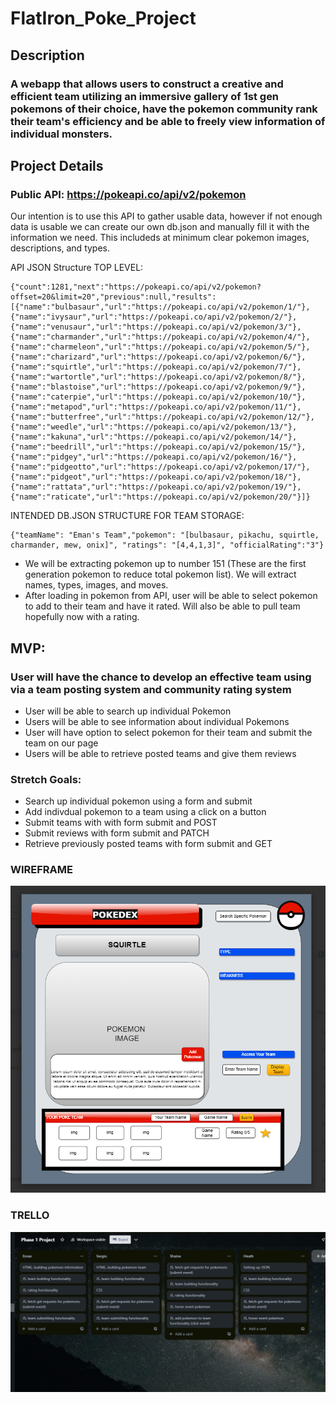 # FlatIron_Poke_Project



## Description
### A webapp that allows users to construct a creative and efficient team utilizing an immersive gallery of 1st gen pokemons of their choice, have the pokemon community rank their team's efficiency and be able to freely view information of individual monsters.


## Project Details

### Public API: https://pokeapi.co/api/v2/pokemon

Our intention is to use this API to gather usable data, however if not enough data is usable we can create our own db.json and manually fill it with the information we need.
This includeds at minimum clear pokemon images, descriptions, and types.  

API JSON Structure TOP LEVEL:

    {"count":1281,"next":"https://pokeapi.co/api/v2/pokemon?offset=20&limit=20","previous":null,"results":[{"name":"bulbasaur","url":"https://pokeapi.co/api/v2/pokemon/1/"},{"name":"ivysaur","url":"https://pokeapi.co/api/v2/pokemon/2/"},{"name":"venusaur","url":"https://pokeapi.co/api/v2/pokemon/3/"},{"name":"charmander","url":"https://pokeapi.co/api/v2/pokemon/4/"},{"name":"charmeleon","url":"https://pokeapi.co/api/v2/pokemon/5/"},{"name":"charizard","url":"https://pokeapi.co/api/v2/pokemon/6/"},{"name":"squirtle","url":"https://pokeapi.co/api/v2/pokemon/7/"},{"name":"wartortle","url":"https://pokeapi.co/api/v2/pokemon/8/"},{"name":"blastoise","url":"https://pokeapi.co/api/v2/pokemon/9/"},{"name":"caterpie","url":"https://pokeapi.co/api/v2/pokemon/10/"},{"name":"metapod","url":"https://pokeapi.co/api/v2/pokemon/11/"},{"name":"butterfree","url":"https://pokeapi.co/api/v2/pokemon/12/"},{"name":"weedle","url":"https://pokeapi.co/api/v2/pokemon/13/"},{"name":"kakuna","url":"https://pokeapi.co/api/v2/pokemon/14/"},{"name":"beedrill","url":"https://pokeapi.co/api/v2/pokemon/15/"},{"name":"pidgey","url":"https://pokeapi.co/api/v2/pokemon/16/"},{"name":"pidgeotto","url":"https://pokeapi.co/api/v2/pokemon/17/"},{"name":"pidgeot","url":"https://pokeapi.co/api/v2/pokemon/18/"},{"name":"rattata","url":"https://pokeapi.co/api/v2/pokemon/19/"},{"name":"raticate","url":"https://pokeapi.co/api/v2/pokemon/20/"}]} 


INTENDED DB.JSON STRUCTURE FOR TEAM STORAGE:

    {"teamName": "Eman's Team","pokemon": "[bulbasaur, pikachu, squirtle, charmander, mew, onix]", "ratings": "[4,4,1,3]", "officialRating":"3"}

- We will be extracting pokemon up to number 151 (These are the first generation pokemon to reduce total pokemon list). We will extract names, types, images, and moves. 
- After loading in pokemon from API, user will be able to select pokemon to add to their team and have it rated. Will also be able to pull team hopefully now with a rating. 

## MVP: 
### User will have the chance to develop an effective team using via a team posting system and community rating system
- User will be able to search up individual Pokemon 
- Users will be able to see information about individual Pokemons
- User will have option to select pokemon for their team and submit the team on our page
- Users will be able to retrieve posted teams and give them reviews

### Stretch Goals: 
- Search up individual pokemon using a form and submit
- Add indivdual pokemon to a team using a click on a button
- Submit teams with with form submit and POST
- Submit reviews with form submit and PATCH
- Retrieve previously posted teams with form submit and GET

### WIREFRAME
![wireframe](./Pokedex_WireFrame.png)

### TRELLO
![trello-listing](./TrelloBoard.png)


<!-- Bruh -->
<!-- No -->
<!-- Mod -->
